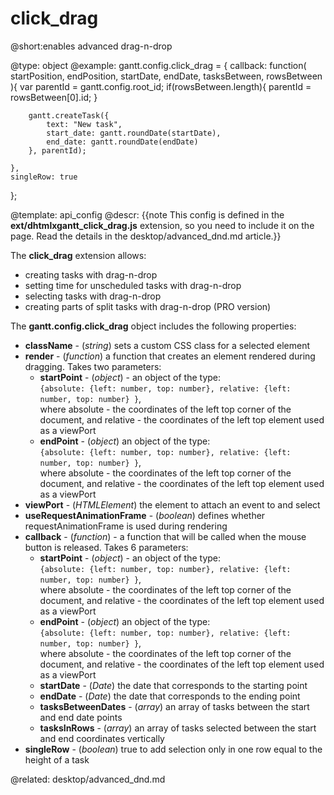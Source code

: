 click_drag
=============

@short:enables advanced drag-n-drop
	

@type: object
@example:
gantt.config.click_drag = {
    callback: function(
        startPosition,
        endPosition,
        startDate,
        endDate,
        tasksBetween,
        rowsBetween
    ){
        var parentId = gantt.config.root_id;
        if(rowsBetween.length){
            parentId = rowsBetween[0].id;
        }

        gantt.createTask({
            text: "New task",
            start_date: gantt.roundDate(startDate),
            end_date: gantt.roundDate(endDate)
        }, parentId);

    },
    singleRow: true
};

@template:	api_config
@descr:
{{note This config is defined in the **ext/dhtmlxgantt_click_drag.js** extension, so you need to include it on the page. Read the details in the desktop/advanced_dnd.md article.}}

The **click_drag** extension allows:

- creating tasks with drag-n-drop
- setting time for unscheduled tasks with drag-n-drop
- selecting tasks with drag-n-drop
- creating parts of split tasks with drag-n-drop (PRO version)

The **gantt.config.click_drag** object includes the following properties:

- **className** -  (*string*) sets a custom CSS class for a selected element
- **render** - (*function*) a function that creates an element rendered during dragging. Takes two parameters: 
	- **startPoint** - (*object*) - an object of the type:<br>
    `{absolute: {left: number, top: number}, relative: {left: number, top: number} }`, <br>
	where absolute - the coordinates of the left top corner of the document, and relative - the coordinates of the left top element used as a viewPort 
	- **endPoint** - (*object*) an object of the type: <br>
    `{absolute: {left: number, top: number}, relative: {left: number, top: number} }`, <br>
	where absolute - the coordinates of the left top corner of the document, and relative - the coordinates of the left top element used as a viewPort 
- **viewPort** - (*HTMLElement*) the element to attach an event to and select
- **useRequestAnimationFrame** - (*boolean*) defines whether requestAnimationFrame is used during rendering
- **callback** - (*function*) - a function that will be called when the mouse button is released. Takes 6 parameters:
	- **startPoint** - (*object*) - an object of the type: <br>
    `{absolute: {left: number, top: number}, relative: {left: number, top: number} }`, <br>
	where absolute - the coordinates of the left top corner of the document, and relative - the coordinates of the left top element used as a viewPort 
	- **endPoint** - (*object*) an object of the type: <br>
    `{absolute: {left: number, top: number}, relative: {left: number, top: number} }`, <br>
	where absolute - the coordinates of the left top corner of the document, and relative - the coordinates of the left top element used as a viewPort 
 	- **startDate** - (*Date*) the date that corresponds to the starting point
	- **endDate** - (*Date*) the date that corresponds to the ending point
	- **tasksBetweenDates** - (*array*) an array of tasks between the start and end date points
	- **tasksInRows** - (*array*) an array of tasks selected between the start and end coordinates vertically
- **singleRow** - (*boolean*) true to add selection only in one row equal to the height of a task

@related:
desktop/advanced_dnd.md